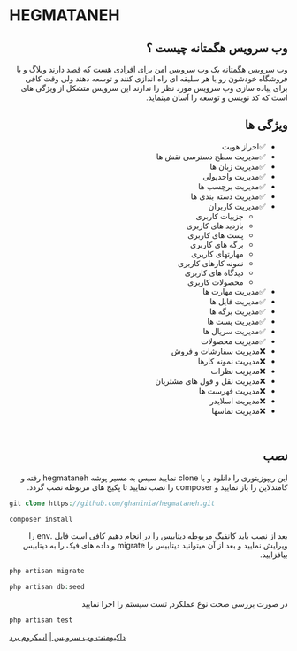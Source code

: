<div dir="rtl" align="right">

<h1 dir="ltr" align="left">HEGMATANEH</h1>
<h2>وب سرویس هگمتانه چیست ؟</h2>
<p>وب سرویس هگمتانه یک وب سرویس امن برای افرادی هست که قصد دارند وبلاگ  و یا فروشگاه خودشون رو با هر سلیقه ای راه اندازی کنند و توسعه دهند ولی وقت کافی برای پیاده سازی وب سرویس مورد نظر را ندارند این سرویس متشکل از ویژگی های است که کد نویسی و توسعه را آسان مینماید.</p>

## ویژگی ها
- ✅احراز هویت
- ✅مدیریت سطح دسترسی نقش ها
- ✅مدیریت زبان ها
- ✅مدیریت واحدپولی
- ✅مدیریت برچسب ها
- ✅مدیریت دسته بندی ها
- ✅مدیریت کاربران
    - جزییات کاربری
    - بازدید های کاربری
    - پست های کاربری 
    - برگه های کاربری
    - مهارتهای کاربری
    - نمونه کارهای کاربری
    - دیدگاه های کاربری
    - محصولات کاربری
- ✅مدیریت مهارت ها
- ✅مدیریت فایل ها
- ✅مدیریت برگه ها
- ✅مدیریت پست ها
- ✅مدیریت سریال ها
- ✅مدیریت محصولات
- ❌مدیریت سفارشات و فروش
- ❌مدیریت نمونه کارها
- ❌مدیریت نظرات
- ❌مدیریت نقل و قول های مشتریان
- ❌مدیریت فهرست ها
- ❌مدیریت اسلایدر
- ❌مدیریت تماسها

<br />

## نصب
این ریپوزیتوری را دانلود و یا clone نمایید سپس به مسیر پوشه hegmataneh رفته و کامندلاین را باز نمایید و composer را نصب نمایید تا پکیج های مربوطه نصب گردد.
</div>

```php
git clone https://github.com/ghaninia/hegmataneh.git
```

```php
composer install
```

<p dir="rtl" align="right">بعد از نصب باید کانفیگ مربوطه دیتابیس را در انجام دهیم کافی است فایل .env را ویرایش نمایید و بعد از آن میتوانید دیتابیس را migrate و داده های فیک را به دیتابیس بیافزایید.</p>

```php
php artisan migrate
```

```php
php artisan db:seed
```

<p dir="rtl" align="right">
    در صورت بررسی صحت نوع عملکرد, تست سیستم را اجرا نمایید
</p>

```php
php artisan test
```

<a href="https://documenter.getpostman.com/view/14577533/TzmBCtDy#7ee5cd45-65dd-4666-a9d6-b7d498982d75" target="_blank">
داکیومنت وب سرویس
</a>
|
<a href="https://trello.com/b/4HK9UyyD/amen" target="_blank">
اسکروم برد
</a>
